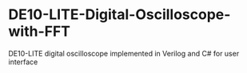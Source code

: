 # DE10-LITE-Digital-Oscilloscope-with-FFT
DE10-LITE digital oscilloscope implemented in Verilog and C# for user interface
